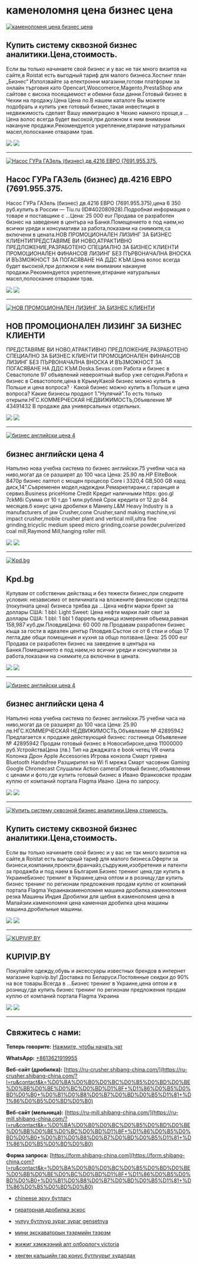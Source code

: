# каменоломня цена бизнес цена

<a href="https://swt.shibang-china.com/?l=ru&img&k=%D0%BA%D0%B0%D0%BC%D0%B5%D0%BD%D0%BE%D0%BB%D0%BE%D0%BC%D0%BD%D1%8F+%D1%86%D0%B5%D0%BD%D0%B0+%D0%B1%D0%B8%D0%B7%D0%BD%D0%B5%D1%81+%D1%86%D0%B5%D0%BD%D0%B0" target="_blank">![каменоломня цена бизнес цена](http://static.shibang-china.com/all-800x300/1262.jpg)</a>

## Купить систему сквозной бизнес аналитики.Цена,стоимость.
Если вы только начинаете свой бизнес и у вас не так много визитов на сайте,в Roistat есть выгодный тариф для малого бизнеса.Хостинг план „Бизнес“ Използвайте за електронни магазини,готови платформи за онлайн търговия като Opencart,Woocomerce,Magento,PrestaShop или сайтове с висока посещаемост и обемни бази данни.Готовый бизнес в Чехии на продажу.Цена Цена по.В нашем каталоге Вы можете подобрать и купить уже готовый бизнес,такая инвестиция в недвижимость сделает Вашу иммиграцию в Чехию намного проще,а …Цена волос всегда будет высокой,при должном к ним внимании накануне продажи.Рекомендуется укрепление,втирание натуральных масел,полоскание отварами трав.


<a href="https://whatsapp.shibangsoft.com/WhatsApp.php" target="_blank" title="WhatsApp">![](http://static.shibang-china.com/icon/whatsapp.png)</a> <a href="https://swt.shibang-china.com/?l=ru&icon&k=%D0%BA%D0%B0%D0%BC%D0%B5%D0%BD%D0%BE%D0%BB%D0%BE%D0%BC%D0%BD%D1%8F+%D1%86%D0%B5%D0%BD%D0%B0+%D0%B1%D0%B8%D0%B7%D0%BD%D0%B5%D1%81+%D1%86%D0%B5%D0%BD%D0%B0" target="_blank">![](http://static.shibang-china.com/icon/chat-ru.png)</a>

---

<a href="https://swt.shibang-china.com/?l=ru&img&k=%D0%BA%D0%B0%D0%BC%D0%B5%D0%BD%D0%BE%D0%BB%D0%BE%D0%BC%D0%BD%D1%8F+%D1%86%D0%B5%D0%BD%D0%B0+%D0%B1%D0%B8%D0%B7%D0%BD%D0%B5%D1%81+%D1%86%D0%B5%D0%BD%D0%B0" target="_blank">![Насос ГУРа ГАЗель (бизнес) дв.4216 ЕВРО (7691.955.375.](http://static.shibang-china.com/all-800x300/180.jpg)</a>

## Насос ГУРа ГАЗель (бизнес) дв.4216 ЕВРО (7691.955.375.
Насос ГУРа ГАЗель (бизнес) дв.4216 ЕВРО (7691.955.375),цена 6 350 руб.купить в России — Tiu.ru (ID#402080928).Подробная информация о товаре и поставщике с …Цена: 25 000 eur Продава се разработен бизнес на заведение в центъра на Банкя.Помещението е под наем,но всички уреди и консумативи за работа,показани на снимките,са включени в цената.НОВ ПРОМОЦИОНАЛЕН ЛИЗИНГ ЗА БИЗНЕС КЛИЕНТИПРЕДСТАВЯМЕ ВИ НОВО,АТРАКТИВНО ПРЕДЛОЖЕНИЕ,РАЗРАБОТЕНО СПЕЦИАЛНО ЗА БИЗНЕС КЛИЕНТИ ПРОМОЦИОНАЛЕН ФИНАНСОВ ЛИЗИНГ БЕЗ ПЪРВОНАЧАЛНА ВНОСКА И ВЪЗМОЖНОСТ ЗА ПОГАСЯВАНЕ НА ДДС КЪМ.Цена волос всегда будет высокой,при должном к ним внимании накануне продажи.Рекомендуется укрепление,втирание натуральных масел,полоскание отварами трав.


<a href="https://whatsapp.shibangsoft.com/WhatsApp.php" target="_blank" title="WhatsApp">![](http://static.shibang-china.com/icon/whatsapp.png)</a> <a href="https://swt.shibang-china.com/?l=ru&icon&k=%D0%BA%D0%B0%D0%BC%D0%B5%D0%BD%D0%BE%D0%BB%D0%BE%D0%BC%D0%BD%D1%8F+%D1%86%D0%B5%D0%BD%D0%B0+%D0%B1%D0%B8%D0%B7%D0%BD%D0%B5%D1%81+%D1%86%D0%B5%D0%BD%D0%B0" target="_blank">![](http://static.shibang-china.com/icon/chat-ru.png)</a>

---

<a href="https://swt.shibang-china.com/?l=ru&img&k=%D0%BA%D0%B0%D0%BC%D0%B5%D0%BD%D0%BE%D0%BB%D0%BE%D0%BC%D0%BD%D1%8F+%D1%86%D0%B5%D0%BD%D0%B0+%D0%B1%D0%B8%D0%B7%D0%BD%D0%B5%D1%81+%D1%86%D0%B5%D0%BD%D0%B0" target="_blank">![НОВ ПРОМОЦИОНАЛЕН ЛИЗИНГ ЗА БИЗНЕС КЛИЕНТИ](http://static.shibang-china.com/all-800x300/1279.jpg)</a>

## НОВ ПРОМОЦИОНАЛЕН ЛИЗИНГ ЗА БИЗНЕС КЛИЕНТИ
ПРЕДСТАВЯМЕ ВИ НОВО,АТРАКТИВНО ПРЕДЛОЖЕНИЕ,РАЗРАБОТЕНО СПЕЦИАЛНО ЗА БИЗНЕС КЛИЕНТИ ПРОМОЦИОНАЛЕН ФИНАНСОВ ЛИЗИНГ БЕЗ ПЪРВОНАЧАЛНА ВНОСКА И ВЪЗМОЖНОСТ ЗА ПОГАСЯВАНЕ НА ДДС КЪМ.Doska.Sevas.com Работа и бизнес в Севастополе 97 объявлений невероятный выбор уже сегодня.Работа и бизнес в Севастополе,цена в КрымуКакой бизнес можно купить в Польше и цена вопроса?&nbsp;&#0183;&#32;Какой бизнес можно купить в Польше и цена вопроса? Какие бизнесы продают 1.&quot;Нулячий&quot;.То есть только открыли.НГС.КОММЕРЧЕСКАЯ НЕДВИЖИМОСТЬ,Объявление № 43491432 В продаже два универсальных отдельных.


<a href="https://whatsapp.shibangsoft.com/WhatsApp.php" target="_blank" title="WhatsApp">![](http://static.shibang-china.com/icon/whatsapp.png)</a> <a href="https://swt.shibang-china.com/?l=ru&icon&k=%D0%BA%D0%B0%D0%BC%D0%B5%D0%BD%D0%BE%D0%BB%D0%BE%D0%BC%D0%BD%D1%8F+%D1%86%D0%B5%D0%BD%D0%B0+%D0%B1%D0%B8%D0%B7%D0%BD%D0%B5%D1%81+%D1%86%D0%B5%D0%BD%D0%B0" target="_blank">![](http://static.shibang-china.com/icon/chat-ru.png)</a>

---

<a href="https://swt.shibang-china.com/?l=ru&img&k=%D0%BA%D0%B0%D0%BC%D0%B5%D0%BD%D0%BE%D0%BB%D0%BE%D0%BC%D0%BD%D1%8F+%D1%86%D0%B5%D0%BD%D0%B0+%D0%B1%D0%B8%D0%B7%D0%BD%D0%B5%D1%81+%D1%86%D0%B5%D0%BD%D0%B0" target="_blank">![бизнес английски  цена 4](http://static.shibang-china.com/all-800x300/464.jpg)</a>

## бизнес английски  цена 4
Напълно нова учебна система по бизнес английски.75 учебни часа на ниво,могат да се разширят до 100 часа Цена: 25.90 лв.HP EliteBook 8470p бизнес лаптоп с мощен процесор Core i 3320,4 GB,500 GB хард диск,14&quot;.Съвременен модел,надеждни.Ремаркетирани,с гаранция и сервиз.Business priceHome Credit Кредит наличными https: goo.gl 7ckM6i Сумма от 10 т.до 1 млн.рублей Срок кредита от 12 до 84 месяцев.б конус цена дробилки в Манилу.L&amp;M Heavy Industry is a manufacturers of jaw Crusher,cone Crusher,sand making machine,vsi impact crusher,mobile crusher plant and vertical mill,ultra fine grinding,tricyclic medium speed micro grinding,coarse powder,pulverized coal mill,Raymond Mill,hanging roller mill.


<a href="https://whatsapp.shibangsoft.com/WhatsApp.php" target="_blank" title="WhatsApp">![](http://static.shibang-china.com/icon/whatsapp.png)</a> <a href="https://swt.shibang-china.com/?l=ru&icon&k=%D0%BA%D0%B0%D0%BC%D0%B5%D0%BD%D0%BE%D0%BB%D0%BE%D0%BC%D0%BD%D1%8F+%D1%86%D0%B5%D0%BD%D0%B0+%D0%B1%D0%B8%D0%B7%D0%BD%D0%B5%D1%81+%D1%86%D0%B5%D0%BD%D0%B0" target="_blank">![](http://static.shibang-china.com/icon/chat-ru.png)</a>

---

<a href="https://swt.shibang-china.com/?l=ru&img&k=%D0%BA%D0%B0%D0%BC%D0%B5%D0%BD%D0%BE%D0%BB%D0%BE%D0%BC%D0%BD%D1%8F+%D1%86%D0%B5%D0%BD%D0%B0+%D0%B1%D0%B8%D0%B7%D0%BD%D0%B5%D1%81+%D1%86%D0%B5%D0%BD%D0%B0" target="_blank">![Kpd.bg](http://static.shibang-china.com/all-800x300/286.jpg)</a>

## Kpd.bg
Купувам от собственик действащ и без тежести бизнес,при следните условия: независимо от величината на вложените финансови средства (покупната цена) бизнеса трябва да …Цена нефти марки брент за доллары США: 1 bbl: Light Sweet: Цена нефти марки лайт свит за доллары США: 1 bbl: 1 bbl 1 баррель единица измерения объема,равная 158,987 куб.дм.ПловдивЦена: 60 000 лв.Продавам разработен бизнес къща за гости в идеален център Пловдив.Състои се от 6 стаи и общо 17 легла,две общи помещения и кухня за общо ползване.Цена: 25 000 eur Продава се разработен бизнес на заведение в центъра на Банкя.Помещението е под наем,но всички уреди и консумативи за работа,показани на снимките,са включени в цената.


<a href="https://whatsapp.shibangsoft.com/WhatsApp.php" target="_blank" title="WhatsApp">![](http://static.shibang-china.com/icon/whatsapp.png)</a> <a href="https://swt.shibang-china.com/?l=ru&icon&k=%D0%BA%D0%B0%D0%BC%D0%B5%D0%BD%D0%BE%D0%BB%D0%BE%D0%BC%D0%BD%D1%8F+%D1%86%D0%B5%D0%BD%D0%B0+%D0%B1%D0%B8%D0%B7%D0%BD%D0%B5%D1%81+%D1%86%D0%B5%D0%BD%D0%B0" target="_blank">![](http://static.shibang-china.com/icon/chat-ru.png)</a>

---

<a href="https://swt.shibang-china.com/?l=ru&img&k=%D0%BA%D0%B0%D0%BC%D0%B5%D0%BD%D0%BE%D0%BB%D0%BE%D0%BC%D0%BD%D1%8F+%D1%86%D0%B5%D0%BD%D0%B0+%D0%B1%D0%B8%D0%B7%D0%BD%D0%B5%D1%81+%D1%86%D0%B5%D0%BD%D0%B0" target="_blank">![бизнес английски  цена 4](http://static.shibang-china.com/all-800x300/627.jpg)</a>

## бизнес английски  цена 4
Напълно нова учебна система по бизнес английски.75 учебни часа на ниво,могат да се разширят до 100 часа Цена: 25.90 лв.НГС.КОММЕРЧЕСКАЯ НЕДВИЖИМОСТЬ,Объявление № 42895942 Предлагается к продаже действующий бизнес: гостиница Объявление № 42895942 Продам готовый бизнес в Новосибирске,цена 11000000 руб.УстройстваЦена (лв.) Тип на джаджата e book четец VR очила Колонка Дрон Apple Аccessories Игрова конзола Смарт гривна Bluetooth Handsfree Разширител на Wi fi мрежа Смарт часовник Gaming Google Chromecast Слушалки Action cameraГотовый бизнес,объявления с ценами и фото,где купить готовый бизнес в Ивано Франковске продам куплю от компаний портала Flagma Ивано .Цена по запросу.


<a href="https://whatsapp.shibangsoft.com/WhatsApp.php" target="_blank" title="WhatsApp">![](http://static.shibang-china.com/icon/whatsapp.png)</a> <a href="https://swt.shibang-china.com/?l=ru&icon&k=%D0%BA%D0%B0%D0%BC%D0%B5%D0%BD%D0%BE%D0%BB%D0%BE%D0%BC%D0%BD%D1%8F+%D1%86%D0%B5%D0%BD%D0%B0+%D0%B1%D0%B8%D0%B7%D0%BD%D0%B5%D1%81+%D1%86%D0%B5%D0%BD%D0%B0" target="_blank">![](http://static.shibang-china.com/icon/chat-ru.png)</a>

---

<a href="https://swt.shibang-china.com/?l=ru&img&k=%D0%BA%D0%B0%D0%BC%D0%B5%D0%BD%D0%BE%D0%BB%D0%BE%D0%BC%D0%BD%D1%8F+%D1%86%D0%B5%D0%BD%D0%B0+%D0%B1%D0%B8%D0%B7%D0%BD%D0%B5%D1%81+%D1%86%D0%B5%D0%BD%D0%B0" target="_blank">![Купить систему сквозной бизнес аналитики.Цена,стоимость.](http://static.shibang-china.com/all-800x300/194.jpg)</a>

## Купить систему сквозной бизнес аналитики.Цена,стоимость.
Если вы только начинаете свой бизнес и у вас не так много визитов на сайте,в Roistat есть выгодный тариф для малого бизнеса.Оферти за бизнеси,компании,проекти,франчайз,съдружия,изобретения и патенти за продажба и под наем в България.Бизнес тренинг цена,где купить в УкраинеБизнес тренинг в Украине,цена оптом и в розницу,где купить бизнес тренинг по регионам предложения продам куплю от компаний портала Flagma Украинакаменоломня машина дробилка.каменоломня резка Машины Индия Дробилки для щебня в.каменоломня цена в Малайзии.каменоломня цена каменная дробилка цена машины машина.дробильные машины.


<a href="https://whatsapp.shibangsoft.com/WhatsApp.php" target="_blank" title="WhatsApp">![](http://static.shibang-china.com/icon/whatsapp.png)</a> <a href="https://swt.shibang-china.com/?l=ru&icon&k=%D0%BA%D0%B0%D0%BC%D0%B5%D0%BD%D0%BE%D0%BB%D0%BE%D0%BC%D0%BD%D1%8F+%D1%86%D0%B5%D0%BD%D0%B0+%D0%B1%D0%B8%D0%B7%D0%BD%D0%B5%D1%81+%D1%86%D0%B5%D0%BD%D0%B0" target="_blank">![](http://static.shibang-china.com/icon/chat-ru.png)</a>

---

<a href="https://swt.shibang-china.com/?l=ru&img&k=%D0%BA%D0%B0%D0%BC%D0%B5%D0%BD%D0%BE%D0%BB%D0%BE%D0%BC%D0%BD%D1%8F+%D1%86%D0%B5%D0%BD%D0%B0+%D0%B1%D0%B8%D0%B7%D0%BD%D0%B5%D1%81+%D1%86%D0%B5%D0%BD%D0%B0" target="_blank">![KUPIVIP.BY](http://static.shibang-china.com/all-800x300/1382.jpg)</a>

## KUPIVIP.BY
Покупайте одежду,обувь и аксессуары известных брендов в интернет магазине kupivip.by! Доставка по Беларуси.Постоянные скидки до 90% на все товары.Всегда в …Бизнес тренинг в Украине,цена оптом и в розницу,где купить бизнес тренинг по регионам предложения продам куплю от компаний портала Flagma Украина

<a href="https://whatsapp.shibangsoft.com/WhatsApp.php" target="_blank" title="WhatsApp">![](http://static.shibang-china.com/icon/whatsapp.png)</a> <a href="https://swt.shibang-china.com/?l=ru&icon&k=%D0%BA%D0%B0%D0%BC%D0%B5%D0%BD%D0%BE%D0%BB%D0%BE%D0%BC%D0%BD%D1%8F+%D1%86%D0%B5%D0%BD%D0%B0+%D0%B1%D0%B8%D0%B7%D0%BD%D0%B5%D1%81+%D1%86%D0%B5%D0%BD%D0%B0" target="_blank">![](http://static.shibang-china.com/icon/chat-ru.png)</a>

---
## Свяжитесь с нами:

**Теперь говорите:** [Нажмите, чтобы начать чат](https://swt.shibang-china.com?l=ru&contact&k=%D0%BA%D0%B0%D0%BC%D0%B5%D0%BD%D0%BE%D0%BB%D0%BE%D0%BC%D0%BD%D1%8F+%D1%86%D0%B5%D0%BD%D0%B0+%D0%B1%D0%B8%D0%B7%D0%BD%D0%B5%D1%81+%D1%86%D0%B5%D0%BD%D0%B0)

**WhatsApp:**  [+8613621919955](https://whatsapp.shibangsoft.com/WhatsApp.php)

**Веб-сайт (дробилка):** [https://ru-crusher.shibang-china.com/](https://ru-crusher.shibang-china.com/?l=ru&contact&k=%D0%BA%D0%B0%D0%BC%D0%B5%D0%BD%D0%BE%D0%BB%D0%BE%D0%BC%D0%BD%D1%8F+%D1%86%D0%B5%D0%BD%D0%B0+%D0%B1%D0%B8%D0%B7%D0%BD%D0%B5%D1%81+%D1%86%D0%B5%D0%BD%D0%B0)

**Веб-сайт (мельница):** [https://ru-mill.shibang-china.com/](https://ru-mill.shibang-china.com/?l=ru&contact&k=%D0%BA%D0%B0%D0%BC%D0%B5%D0%BD%D0%BE%D0%BB%D0%BE%D0%BC%D0%BD%D1%8F+%D1%86%D0%B5%D0%BD%D0%B0+%D0%B1%D0%B8%D0%B7%D0%BD%D0%B5%D1%81+%D1%86%D0%B5%D0%BD%D0%B0)

**Форма запроса:** [https://form.shibang-china.com](https://form.shibang-china.com?l=ru&contact&k=%D0%BA%D0%B0%D0%BC%D0%B5%D0%BD%D0%BE%D0%BB%D0%BE%D0%BC%D0%BD%D1%8F+%D1%86%D0%B5%D0%BD%D0%B0+%D0%B1%D0%B8%D0%B7%D0%BD%D0%B5%D1%81+%D1%86%D0%B5%D0%BD%D0%B0)

* [chineese эрүү бутлагч](../128/chineese%20%D1%8D%D1%80%D2%AF%D2%AF%20%D0%B1%D1%83%D1%82%D0%BB%D0%B0%D0%B3%D1%87.md)

* [гираторная дробилка эскос](../130/%D0%B3%D0%B8%D1%80%D0%B0%D1%82%D0%BE%D1%80%D0%BD%D0%B0%D1%8F%20%D0%B4%D1%80%D0%BE%D0%B1%D0%B8%D0%BB%D0%BA%D0%B0%20%D1%8D%D1%81%D0%BA%D0%BE%D1%81.md)

* [чулуу бутлуур зураг зураг gensetnya](../127/%D1%87%D1%83%D0%BB%D1%83%D1%83%20%D0%B1%D1%83%D1%82%D0%BB%D1%83%D1%83%D1%80%20%D0%B7%D1%83%D1%80%D0%B0%D0%B3%20%D0%B7%D1%83%D1%80%D0%B0%D0%B3%20gensetnya.md)

* [мини экскаваторын тээрмийн тээрэм](../130/%D0%BC%D0%B8%D0%BD%D0%B8%20%D1%8D%D0%BA%D1%81%D0%BA%D0%B0%D0%B2%D0%B0%D1%82%D0%BE%D1%80%D1%8B%D0%BD%20%D1%82%D1%8D%D1%8D%D1%80%D0%BC%D0%B8%D0%B9%D0%BD%20%D1%82%D1%8D%D1%8D%D1%80%D1%8D%D0%BC.md)

* [жижиг хэмжээний алт олборлогч victoria](../128/%D0%B6%D0%B8%D0%B6%D0%B8%D0%B3%20%D1%85%D1%8D%D0%BC%D0%B6%D1%8D%D1%8D%D0%BD%D0%B8%D0%B9%20%D0%B0%D0%BB%D1%82%20%D0%BE%D0%BB%D0%B1%D0%BE%D1%80%D0%BB%D0%BE%D0%B3%D1%87%20victoria.md)

* [хөнгөн кальцийн гар конус бутлуурыг худалдах](../127/%D1%85%D3%A9%D0%BD%D0%B3%D3%A9%D0%BD%20%D0%BA%D0%B0%D0%BB%D1%8C%D1%86%D0%B8%D0%B9%D0%BD%20%D0%B3%D0%B0%D1%80%20%D0%BA%D0%BE%D0%BD%D1%83%D1%81%20%D0%B1%D1%83%D1%82%D0%BB%D1%83%D1%83%D1%80%D1%8B%D0%B3%20%D1%85%D1%83%D0%B4%D0%B0%D0%BB%D0%B4%D0%B0%D1%85.md)